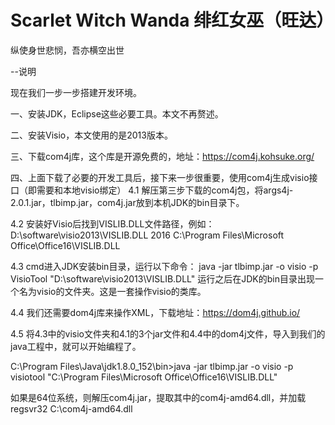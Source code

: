 # Scarlet Witch Wanda 绯红女巫（旺达）

纵使身世悲悯，吾亦横空出世

--说明

现在我们一步一步搭建开发环境。

一、安装JDK，Eclipse这些必要工具。本文不再赘述。

二、安装Visio，本文使用的是2013版本。

三、下载com4j库，这个库是开源免费的，地址：https://com4j.kohsuke.org/

四、上面下载了必要的开发工具后，接下来一步很重要，使用com4j生成visio接口（即需要和本地visio绑定）
4.1 解压第三步下载的com4j包，将args4j-2.0.1.jar，tlbimp.jar，com4j.jar放到本机JDK的bin目录下。

4.2 安装好Visio后找到VISLIB.DLL文件路径，例如：D:\software\visio2013\VISLIB.DLL
2016 C:\Program Files\Microsoft Office\Office16\VISLIB.DLL


4.3 cmd进入JDK安装bin目录，运行以下命令：
java -jar tlbimp.jar -o visio -p VisioTool "D:\software\visio2013\VISLIB.DLL"
运行之后在JDK的bin目录出现一个名为visio的文件夹。这是一套操作visio的类库。

4.4 我们还需要dom4j库来操作XML，下载地址：https://dom4j.github.io/

4.5 将4.3中的visio文件夹和4.1的3个jar文件和4.4中的dom4j文件，导入到我们的java工程中，就可以开始编程了。

C:\Program Files\Java\jdk1.8.0_152\bin>java -jar tlbimp.jar -o visio -p visiotool "C:\Program Files\Microsoft Office\Office16\VISLIB.DLL"

如果是64位系统，则解压com4j.jar，提取其中的com4j-amd64.dll，并加载
regsvr32 C:\com4j-amd64.dll



